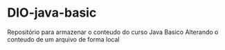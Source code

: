 # DIO-java-basic
Repositório para armazenar o conteudo do curso Java Basico
Alterando o conteudo de um arquivo de forma local
